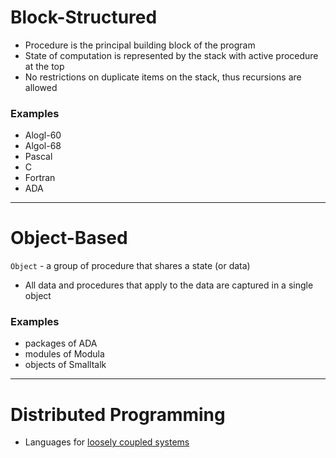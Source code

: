 # Block-Structured
- Procedure is the principal building block of the program
- State of computation is represented by the stack with active procedure at the top
- No restrictions on duplicate items on the stack, thus recursions are allowed

### Examples
- Alogl-60
- Algol-68
- Pascal
- C
- Fortran
- ADA

----

# Object-Based
`Object` - a group of procedure that shares a state (or data)
- All data and procedures that apply to the data are captured in a single object

### Examples
- packages of ADA
- modules of Modula
- objects of Smalltalk

----

# Distributed Programming
- Languages for [loosely coupled systems](../../DEFINITIONS.md#Loose%20Coupling)